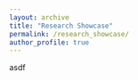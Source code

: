 ```yaml
---
layout: archive
title: "Research Showcase"
permalink: /research_showcase/
author_profile: true
---
```


asdf
